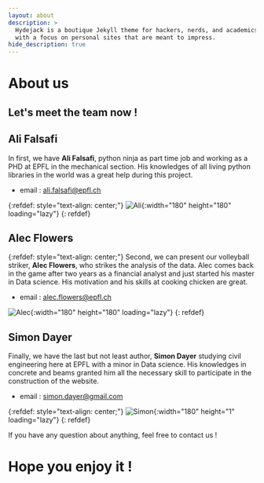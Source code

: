 ```yaml
---
layout: about
description: >
  Hydejack is a boutique Jekyll theme for hackers, nerds, and academics,
  with a focus on personal sites that are meant to impress.
hide_description: true
---
```


# About us

## Let's meet the team now !

## Ali Falsafi

In first, we have **Ali Falsafi**, python ninja as part time job and working as a PHD at EPFL 
in the mechanical section. His knowledges of all living python libraries in the world
was a great help during this project.


* email : [ali.falsafi@epfl.ch](mailto:ali.falsafi@epfl.ch)

{:refdef: style="text-align: center;"}
![Ali](..\assets\img\simon.jpeg){:width="180" height="180" loading="lazy"}
{: refdef}



## Alec Flowers
{:refdef: style="text-align: center;"}
Second, we can present our volleyball striker, **Alec Flowers**, who strikes the analysis of the data.
Alec comes back in the game after two years as a financial analyst and just started his master in 
Data science. His motivation and his skills at cooking chicken are great.

* email : [alec.flowers@epfl.ch](mailto:alec.flowers@epfl.ch)


![Alec](..\assets\img\alec.jpeg){:width="180" height="180" loading="lazy"}
{: refdef}

## Simon Dayer

Finally, we have the last but not least author, **Simon Dayer** studying civil engineering 
here at EPFL with a minor in Data science. His knowledges in concrete and beams 
granted him all the necessary skill to participate in the construction of the website.

* email : [simon.dayer@gmail.com](mailto:simon.dayer@gmail.com)

{:refdef: style="text-align: center;"}
![Simon](..\assets\img\simon.jpeg){:width="180" height="1" loading="lazy"}
{: refdef}


If you have any question about anything, feel free to contact us !


# Hope you enjoy it !
